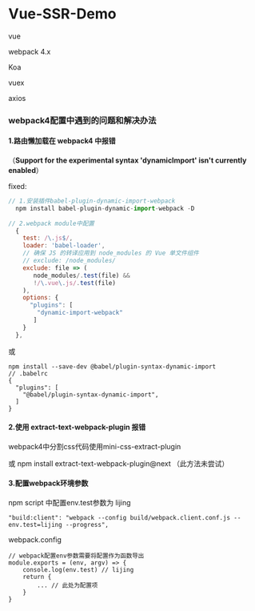 # Vue-SSR-Demo

vue

webpack 4.x

Koa

vuex

axios





### webpack4配置中遇到的问题和解决办法

#### 1.路由懒加载在 webpack4 中报错

（**Support for the experimental syntax 'dynamicImport' isn't currently enabled**）

fixed: 

```js
// 1.安装插件babel-plugin-dynamic-import-webpack
  npm install babel-plugin-dynamic-import-webpack -D
  
// 2.webpack module中配置
  {
    test: /\.js$/,
    loader: 'babel-loader',
    // 确保 JS 的转译应用到 node_modules 的 Vue 单文件组件
    // exclude: /node_modules/
    exclude: file => (
       node_modules/.test(file) &&
       !/\.vue\.js/.test(file)
    ),
    options: {
      "plugins": [
        "dynamic-import-webpack"
       ]
    }
  },
```

或

```
npm install --save-dev @babel/plugin-syntax-dynamic-import
// .babelrc
{
  "plugins": [
    "@babel/plugin-syntax-dynamic-import",
  ]
}
```



#### 2.使用 extract-text-webpack-plugin 报错

webpack4中分割css代码使用mini-css-extract-plugin

或 npm install extract-text-webpack-plugin@next （此方法未尝试）



#### 3.配置webpack环境参数

npm script 中配置env.test参数为 lijing

```
"build:client": "webpack --config build/webpack.client.conf.js --env.test=lijing --progress",
```

webpack.config

```
// webpack配置env参数需要将配置作为函数导出
module.exports = (env, argv) => {
	console.log(env.test) // lijing
	return {
		... // 此处为配置项
	}
}
```

